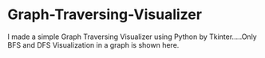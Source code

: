 # Graph-Traversing-Visualizer
I made a simple Graph Traversing Visualizer using Python by Tkinter.....Only BFS and DFS Visualization in a graph is shown here.
